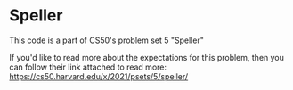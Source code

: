 # Speller
This code is a part of CS50's problem set 5 "Speller"

If you'd like to read more about the expectations for this problem, then you can follow their link attached to read more: https://cs50.harvard.edu/x/2021/psets/5/speller/
